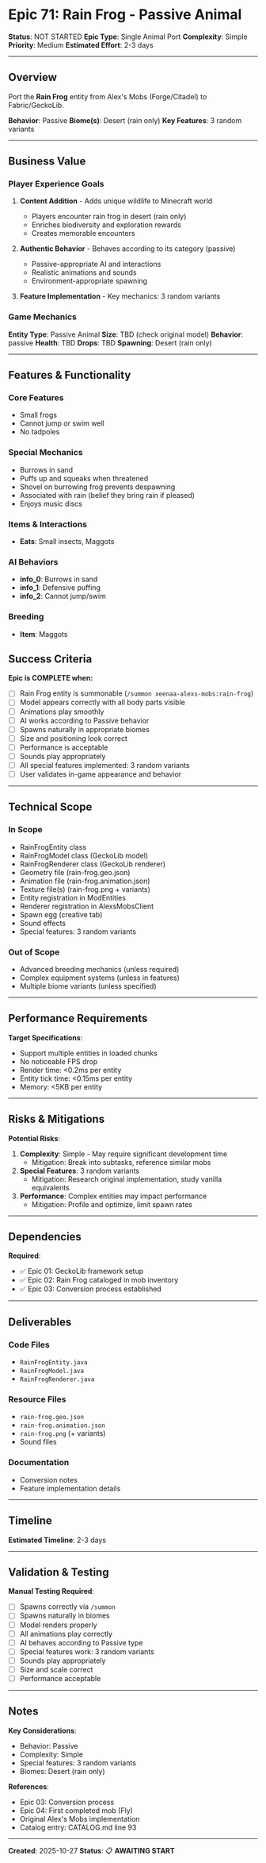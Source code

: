 # Epic 71: Rain Frog - Passive Animal

**Status**: NOT STARTED
**Epic Type**: Single Animal Port
**Complexity**: Simple
**Priority**: Medium
**Estimated Effort**: 2-3 days

---

## Overview

Port the **Rain Frog** entity from Alex's Mobs (Forge/Citadel) to Fabric/GeckoLib.

**Behavior**: Passive
**Biome(s)**: Desert (rain only)
**Key Features**: 3 random variants

---

## Business Value

### Player Experience Goals

1. **Content Addition** - Adds unique wildlife to Minecraft world
   - Players encounter rain frog in desert (rain only)
   - Enriches biodiversity and exploration rewards
   - Creates memorable encounters

2. **Authentic Behavior** - Behaves according to its category (passive)
   - Passive-appropriate AI and interactions
   - Realistic animations and sounds
   - Environment-appropriate spawning

3. **Feature Implementation** - Key mechanics: 3 random variants

### Game Mechanics

**Entity Type**: Passive Animal
**Size**: TBD (check original model)
**Behavior**: passive
**Health**: TBD
**Drops**: TBD
**Spawning**: Desert (rain only)

---

## Features & Functionality

### Core Features
- Small frogs
- Cannot jump or swim well
- No tadpoles

### Special Mechanics
- Burrows in sand
- Puffs up and squeaks when threatened
- Shovel on burrowing frog prevents despawning
- Associated with rain (belief they bring rain if pleased)
- Enjoys music discs

### Items & Interactions
- **Eats**: Small insects, Maggots

### AI Behaviors
- **info_0**: Burrows in sand
- **info_1**: Defensive puffing
- **info_2**: Cannot jump/swim

### Breeding
- **Item**: Maggots


## Success Criteria

**Epic is COMPLETE when:**

- [ ] Rain Frog entity is summonable (`/summon xeenaa-alexs-mobs:rain-frog`)
- [ ] Model appears correctly with all body parts visible
- [ ] Animations play smoothly
- [ ] AI works according to Passive behavior
- [ ] Spawns naturally in appropriate biomes
- [ ] Size and positioning look correct
- [ ] Performance is acceptable
- [ ] Sounds play appropriately
- [ ] All special features implemented: 3 random variants
- [ ] User validates in-game appearance and behavior

---

## Technical Scope

### In Scope

- RainFrogEntity class
- RainFrogModel class (GeckoLib model)
- RainFrogRenderer class (GeckoLib renderer)
- Geometry file (rain-frog.geo.json)
- Animation file (rain-frog.animation.json)
- Texture file(s) (rain-frog.png + variants)
- Entity registration in ModEntities
- Renderer registration in AlexsMobsClient
- Spawn egg (creative tab)
- Sound effects
- Special features: 3 random variants

### Out of Scope

- Advanced breeding mechanics (unless required)
- Complex equipment systems (unless in features)
- Multiple biome variants (unless specified)

---

## Performance Requirements

**Target Specifications**:
- Support multiple entities in loaded chunks
- No noticeable FPS drop
- Render time: <0.2ms per entity
- Entity tick time: <0.15ms per entity
- Memory: <5KB per entity

---

## Risks & Mitigations

**Potential Risks**:
1. **Complexity**: Simple - May require significant development time
   - Mitigation: Break into subtasks, reference similar mobs
2. **Special Features**: 3 random variants
   - Mitigation: Research original implementation, study vanilla equivalents
3. **Performance**: Complex entities may impact performance
   - Mitigation: Profile and optimize, limit spawn rates

---

## Dependencies

**Required**:
- ✅ Epic 01: GeckoLib framework setup
- ✅ Epic 02: Rain Frog cataloged in mob inventory
- ✅ Epic 03: Conversion process established

---

## Deliverables

### Code Files
- `RainFrogEntity.java`
- `RainFrogModel.java`
- `RainFrogRenderer.java`

### Resource Files
- `rain-frog.geo.json`
- `rain-frog.animation.json`
- `rain-frog.png` (+ variants)
- Sound files

### Documentation
- Conversion notes
- Feature implementation details

---

## Timeline

**Estimated Timeline**: 2-3 days

---

## Validation & Testing

**Manual Testing Required**:
- [ ] Spawns correctly via `/summon`
- [ ] Spawns naturally in biomes
- [ ] Model renders properly
- [ ] All animations play correctly
- [ ] AI behaves according to Passive type
- [ ] Special features work: 3 random variants
- [ ] Sounds play appropriately
- [ ] Size and scale correct
- [ ] Performance acceptable

---

## Notes

**Key Considerations**:
- Behavior: Passive
- Complexity: Simple
- Special features: 3 random variants
- Biomes: Desert (rain only)

**References**:
- Epic 03: Conversion process
- Epic 04: First completed mob (Fly)
- Original Alex's Mobs implementation
- Catalog entry: CATALOG.md line 93

---

**Created**: 2025-10-27
**Status**: 📋 **AWAITING START**
